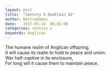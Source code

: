 ```yaml
---
layout: post
title:  "Century X Quatrain 42"
author: Nostradamus
date:   1557-03-14  00:01:08
categories: century x
keywords: Anglican
---
```

The humane realm of Anglican offspring,  
It will cause its realm to hold to peace and union:  
War half-captive in its enclosure,  
For long will it cause them to maintain peace.

